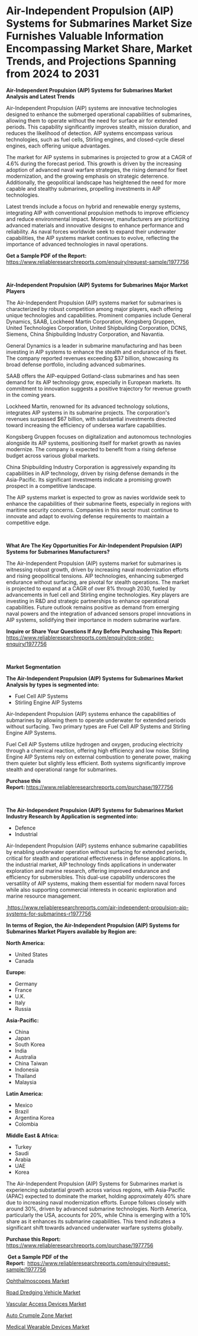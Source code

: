 <p><h1>Air-Independent Propulsion (AIP) Systems for Submarines Market Size Furnishes Valuable Information Encompassing Market Share, Market Trends, and Projections Spanning from 2024 to 2031</h1></p><p><strong>Air-Independent Propulsion (AIP) Systems for Submarines Market Analysis and Latest Trends</strong></p>
<p><p>Air-Independent Propulsion (AIP) systems are innovative technologies designed to enhance the submerged operational capabilities of submarines, allowing them to operate without the need for surface air for extended periods. This capability significantly improves stealth, mission duration, and reduces the likelihood of detection. AIP systems encompass various technologies, such as fuel cells, Stirling engines, and closed-cycle diesel engines, each offering unique advantages.</p><p>The market for AIP systems in submarines is projected to grow at a CAGR of 4.6% during the forecast period. This growth is driven by the increasing adoption of advanced naval warfare strategies, the rising demand for fleet modernization, and the growing emphasis on strategic deterrence. Additionally, the geopolitical landscape has heightened the need for more capable and stealthy submarines, propelling investments in AIP technologies.</p><p>Latest trends include a focus on hybrid and renewable energy systems, integrating AIP with conventional propulsion methods to improve efficiency and reduce environmental impact. Moreover, manufacturers are prioritizing advanced materials and innovative designs to enhance performance and reliability. As naval forces worldwide seek to expand their underwater capabilities, the AIP systems market continues to evolve, reflecting the importance of advanced technologies in naval operations.</p></p>
<p><strong>Get a Sample PDF of the Report:&nbsp;</strong> <a href="https://www.reliableresearchreports.com/enquiry/request-sample/1977756?utm_campaign=9&utm_medium=2&utm_source=Github&utm_content=ia&utm_term=04112024&utm_id=air-independent-propulsion-aip-systems-for-submarines">https://www.reliableresearchreports.com/enquiry/request-sample/1977756</a></p>
<p>&nbsp;</p>
<p><strong>Air-Independent Propulsion (AIP) Systems for Submarines Major Market Players</strong></p>
<p><p>The Air-Independent Propulsion (AIP) systems market for submarines is characterized by robust competition among major players, each offering unique technologies and capabilities. Prominent companies include General Dynamics, SAAB, Lockheed Martin Corporation, Kongsberg Gruppen, United Technologies Corporation, United Shipbuilding Corporation, DCNS, Siemens, China Shipbuilding Industry Corporation, and Navantia.</p><p>General Dynamics is a leader in submarine manufacturing and has been investing in AIP systems to enhance the stealth and endurance of its fleet. The company reported revenues exceeding $37 billion, showcasing its broad defense portfolio, including advanced submarines.</p><p>SAAB offers the AIP-equipped Gotland-class submarines and has seen demand for its AIP technology grow, especially in European markets. Its commitment to innovation suggests a positive trajectory for revenue growth in the coming years.</p><p>Lockheed Martin, renowned for its advanced technology solutions, integrates AIP systems in its submarine projects. The corporation's revenues surpassed $67 billion, with substantial investments directed toward increasing the efficiency of undersea warfare capabilities.</p><p>Kongsberg Gruppen focuses on digitalization and autonomous technologies alongside its AIP systems, positioning itself for market growth as navies modernize. The company is expected to benefit from a rising defense budget across various global markets.</p><p>China Shipbuilding Industry Corporation is aggressively expanding its capabilities in AIP technology, driven by rising defense demands in the Asia-Pacific. Its significant investments indicate a promising growth prospect in a competitive landscape.</p><p>The AIP systems market is expected to grow as navies worldwide seek to enhance the capabilities of their submarine fleets, especially in regions with maritime security concerns. Companies in this sector must continue to innovate and adapt to evolving defense requirements to maintain a competitive edge.</p></p>
<p>&nbsp;</p>
<p><strong>What Are The Key Opportunities For Air-Independent Propulsion (AIP) Systems for Submarines Manufacturers?</strong></p>
<p><p>The Air-Independent Propulsion (AIP) systems market for submarines is witnessing robust growth, driven by increasing naval modernization efforts and rising geopolitical tensions. AIP technologies, enhancing submerged endurance without surfacing, are pivotal for stealth operations. The market is projected to expand at a CAGR of over 8% through 2030, fueled by advancements in fuel cell and Stirling engine technologies. Key players are investing in R&D and strategic partnerships to enhance operational capabilities. Future outlook remains positive as demand from emerging naval powers and the integration of advanced sensors propel innovations in AIP systems, solidifying their importance in modern submarine warfare.</p></p>
<p><strong>Inquire or Share Your Questions If Any Before Purchasing This Report:</strong> <a href="https://www.reliableresearchreports.com/enquiry/pre-order-enquiry/1977756?utm_campaign=9&utm_medium=2&utm_source=Github&utm_content=ia&utm_term=04112024&utm_id=air-independent-propulsion-aip-systems-for-submarines">https://www.reliableresearchreports.com/enquiry/pre-order-enquiry/1977756</a></p>
<p>&nbsp;</p>
<p><strong>Market Segmentation</strong></p>
<p><strong>The Air-Independent Propulsion (AIP) Systems for Submarines Market Analysis by types is segmented into:</strong></p>
<p><ul><li>Fuel Cell AIP Systems</li><li>Stirling Engine AIP Systems</li></ul></p>
<p><p>Air-Independent Propulsion (AIP) systems enhance the capabilities of submarines by allowing them to operate underwater for extended periods without surfacing. Two primary types are Fuel Cell AIP Systems and Stirling Engine AIP Systems. </p><p>Fuel Cell AIP Systems utilize hydrogen and oxygen, producing electricity through a chemical reaction, offering high efficiency and low noise. Stirling Engine AIP Systems rely on external combustion to generate power, making them quieter but slightly less efficient. Both systems significantly improve stealth and operational range for submarines.</p></p>
<p><strong>Purchase this Report:&nbsp;</strong><a href="https://www.reliableresearchreports.com/purchase/1977756?utm_campaign=9&utm_medium=2&utm_source=Github&utm_content=ia&utm_term=04112024&utm_id=air-independent-propulsion-aip-systems-for-submarines">https://www.reliableresearchreports.com/purchase/1977756</a></p>
<p>&nbsp;</p>
<p><strong>The Air-Independent Propulsion (AIP) Systems for Submarines Market Industry Research by Application is segmented into:</strong></p>
<p><ul><li>Defence</li><li>Industrial</li></ul></p>
<p><p>Air-Independent Propulsion (AIP) systems enhance submarine capabilities by enabling underwater operation without surfacing for extended periods, critical for stealth and operational effectiveness in defense applications. In the industrial market, AIP technology finds applications in underwater exploration and marine research, offering improved endurance and efficiency for submersibles. This dual-use capability underscores the versatility of AIP systems, making them essential for modern naval forces while also supporting commercial interests in oceanic exploration and marine resource management.</p></p>
<p><a href="https://www.reliableresearchreports.com/air-independent-propulsion-aip-systems-for-submarines-r1977756?utm_campaign=9&utm_medium=2&utm_source=Github&utm_content=ia&utm_term=04112024&utm_id=air-independent-propulsion-aip-systems-for-submarines">&nbsp;https://www.reliableresearchreports.com/air-independent-propulsion-aip-systems-for-submarines-r1977756</a></p>
<p><strong>In terms of Region, the Air-Independent Propulsion (AIP) Systems for Submarines Market Players available by Region are:</strong></p>
<p>
    <p> <strong> North America: </strong>
        <ul>
            <li>United States</li>
            <li>Canada</li>
        </ul>
        </p> 
    <p> <strong> Europe: </strong>
        <ul>
            <li>Germany</li>
            <li>France</li>
            <li>U.K.</li>
            <li>Italy</li>
            <li>Russia</li>
        </ul>
        </p> 
    <p> <strong> Asia-Pacific: </strong>
        <ul>
            <li>China</li>
            <li>Japan</li>
            <li>South Korea</li>
            <li>India</li>
            <li>Australia</li>
            <li>China Taiwan</li>
            <li>Indonesia</li>
            <li>Thailand</li>
            <li>Malaysia</li>
        </ul>
        </p> 
    <p> <strong> Latin America: </strong>
        <ul>
            <li>Mexico</li>
            <li>Brazil</li>
            <li>Argentina Korea</li>
            <li>Colombia</li>
        </ul>
        </p> 
    <p> <strong> Middle East & Africa: </strong>
        <ul>
            <li>Turkey</li>
            <li>Saudi</li>
            <li>Arabia</li>
            <li>UAE</li>
            <li>Korea</li>
        </ul>
    </p>
    </p>
<p><p>The Air-Independent Propulsion (AIP) Systems for Submarines market is experiencing substantial growth across various regions, with Asia-Pacific (APAC) expected to dominate the market, holding approximately 40% share due to increasing naval modernization efforts. Europe follows closely with around 30%, driven by advanced submarine technologies. North America, particularly the USA, accounts for 20%, while China is emerging with a 10% share as it enhances its submarine capabilities. This trend indicates a significant shift towards advanced underwater warfare systems globally.</p></p>
<p><strong>Purchase this Report: </strong><a href="https://www.reliableresearchreports.com/purchase/1977756?utm_campaign=9&utm_medium=2&utm_source=Github&utm_content=ia&utm_term=04112024&utm_id=air-independent-propulsion-aip-systems-for-submarines">https://www.reliableresearchreports.com/purchase/1977756</a></p>
<p>&nbsp;<strong>Get a Sample PDF of the Report:&nbsp;&nbsp;</strong><a href="https://www.reliableresearchreports.com/enquiry/request-sample/1977756?utm_campaign=9&utm_medium=2&utm_source=Github&utm_content=ia&utm_term=04112024&utm_id=air-independent-propulsion-aip-systems-for-submarines">https://www.reliableresearchreports.com/enquiry/request-sample/1977756</a></p>
<p><strong></strong></p>
<p><p><a href="https://issuu.com/reportprime-2/docs/ophthalmoscopes-market-size-2030.pp_67ac2f05ecd914?utm_campaign=9&utm_medium=2&utm_source=Github&utm_content=ia&utm_term=04112024&utm_id=air-independent-propulsion-aip-systems-for-submarines">Ophthalmoscopes Market</a></p><p><a href="https://github.com/WashimHussain441/Market-Research-Report-List-1/blob/main/road-dredging-vehicle-market.md?utm_campaign=9&utm_medium=2&utm_source=Github&utm_content=ia&utm_term=04112024&utm_id=air-independent-propulsion-aip-systems-for-submarines">Road Dredging Vehicle Market</a></p><p><a href="https://issuu.com/reportprime-2/docs/vascular-access-devices-market-size_c04d5bb0101be4?utm_campaign=9&utm_medium=2&utm_source=Github&utm_content=ia&utm_term=04112024&utm_id=air-independent-propulsion-aip-systems-for-submarines">Vascular Access Devices Market</a></p><p><a href="https://github.com/Annahawkins697/Market-Research-Report-List-1/blob/main/auto-crumple-zone-market.md?utm_campaign=9&utm_medium=2&utm_source=Github&utm_content=ia&utm_term=04112024&utm_id=air-independent-propulsion-aip-systems-for-submarines">Auto Crumple Zone Market</a></p><p><a href="https://issuu.com/reportprime-2/docs/medical-wearable-devices-market-siz_df20a9254f7212?utm_campaign=9&utm_medium=2&utm_source=Github&utm_content=ia&utm_term=04112024&utm_id=air-independent-propulsion-aip-systems-for-submarines">Medical Wearable Devices Market</a></p></p>